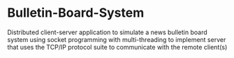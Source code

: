# Bulletin-Board-System
Distributed client-server application to simulate a news bulletin board system using socket programming with multi-threading to implement server that uses the TCP/IP protocol suite to communicate with the remote client(s)

